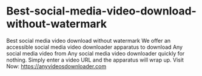 # Best-social-media-video-download-without-watermark
Best social media video download without watermark  We offer an accessible social media video downloader apparatus to download Any social media video from Any social media video downloader quickly for nothing. Simply enter a video URL and the apparatus will wrap up. Visit Now: https://anyvideosdownloader.com
